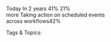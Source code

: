 Today          In 2 years  41%
21%  
more
Taking action on scheduled events  
across workflows42%

   Tags & Topics:
   